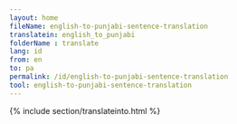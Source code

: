 ```yaml
---
layout: home
fileName: english-to-punjabi-sentence-translation
translatein: english_to_punjabi
folderName : translate
lang: id
from: en
to: pa
permalink: /id/english-to-punjabi-sentence-translation
tool: english-to-punjabi-sentence-translation
---
```

{% include section/translateinto.html %}
